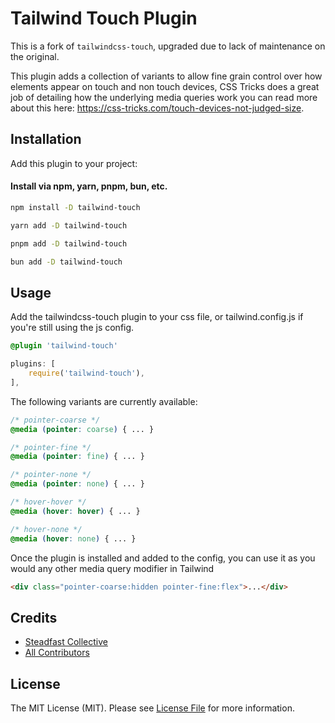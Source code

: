 # Tailwind Touch Plugin

This is a fork of `tailwindcss-touch`, upgraded due to lack of maintenance on the original.

This plugin adds a collection of variants to allow fine grain control over how elements appear on touch and non touch devices, CSS Tricks does a great job of detailing how the underlying media queries work you can read more about this here: https://css-tricks.com/touch-devices-not-judged-size.

## Installation

Add this plugin to your project:

#### Install via npm, yarn, pnpm, bun, etc.
```bash
npm install -D tailwind-touch
```
```bash
yarn add -D tailwind-touch
```
```bash
pnpm add -D tailwind-touch
```
```bash
bun add -D tailwind-touch
```

## Usage

Add the tailwindcss-touch plugin to your css file, or tailwind.config.js if you're still using the js config. 

```css
@plugin 'tailwind-touch'
```

```js
plugins: [
    require('tailwind-touch'),
],

```

The following variants are currently available:

```css
/* pointer-coarse */
@media (pointer: coarse) { ... } 

/* pointer-fine */
@media (pointer: fine) { ... }

/* pointer-none */
@media (pointer: none) { ... }

/* hover-hover */
@media (hover: hover) { ... }

/* hover-none */
@media (hover: none) { ... }
```


Once the plugin is installed and added to the config, you can use it as you would any other media query modifier in Tailwind
```html
<div class="pointer-coarse:hidden pointer-fine:flex">...</div>
```

## Credits

- [Steadfast Collective](https://github.com/steadfastcollective)
- [All Contributors](../../contributors)

## License

The MIT License (MIT). Please see [License File](LICENSE.md) for more information.

